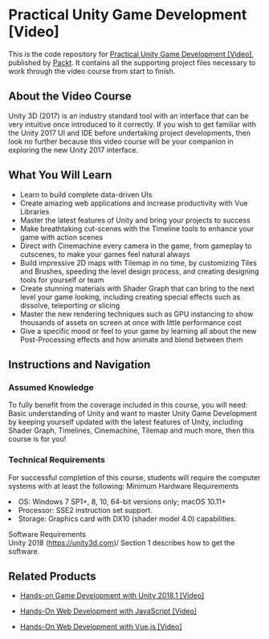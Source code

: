 # Practical Unity Game Development [Video]
This is the code repository for [Practical Unity Game Development [Video]](https://www.packtpub.com/game-development/practical-unity-game-development-video?utm_source=github&utm_medium=repository&utm_campaign=9781788837286), published by [Packt](https://www.packtpub.com/?utm_source=github). It contains all the supporting project files necessary to work through the video course from start to finish.
## About the Video Course
Unity 3D (2017) is an industry standard tool with an interface that can be very intuitive once introduced to it correctly. If you wish to get familiar with the Unity 2017 UI and IDE before undertaking project developments, then look no further because this video course will be your companion in exploring the new Unity 2017 interface.

<H2>What You Will Learn</H2>
<DIV class=book-info-will-learn-text>
<UL>
<LI>Learn to build complete data-driven UIs&nbsp; 
<LI>Create amazing web applications and increase productivity with Vue Libraries 
<LI>Master the latest features of Unity and bring your projects to success
<LI>Make breathtaking cut-scenes with the Timeline tools to enhance your game with action scenes
<LI>Direct with Cinemachine every camera in the game, from gameplay to cutscenes, to make your games feel natural always
<LI>Build impressive 2D maps with Tilemap in no time, by customizing Tiles and Brushes, speeding the level design process, and creating designing tools for yourself or team
<LI>Create stunning materials with Shader Graph that can bring to the next level your game looking, including creating special effects such as dissolve, teleporting or slicing
<LI>Master the new rendering techniques such as GPU instancing to show thousands of assets on screen at once with little performance cost
<LI>Give a specific mood or feel to your game by learning all about the new Post-Processing effects and how animate and blend between them
</LI></UL></DIV>

## Instructions and Navigation
### Assumed Knowledge
To fully benefit from the coverage included in this course, you will need:<br/>
Basic understanding of Unity and want to master Unity Game Development by keeping yourself updated with the latest features of Unity, including Shader Graph, Timelines, Cinemachine, Tilemap and much more, then this course is for you!	
### Technical Requirements
For successful completion of this course, students will require the computer systems with at least the following:
Minimum Hardware Requirements<br/>
<LI>OS: Windows 7 SP1+, 8, 10, 64-bit versions only; macOS 10.11+
<LI>Processor: SSE2 instruction set support.
<LI>Storage: Graphics card with DX10 (shader model 4.0) capabilities.
  
Software Requirements<br/>
Unity 2018 (https://unity3d.com)/ Section 1 describes how to get the software.

## Related Products
* [Hands-on Game Development with Unity 2018.1 [Video]](https://www.packtpub.com/game-development/hands-game-development-unity-20181-video?utm_source=github&utm_medium=repository&utm_campaign=9781786465436)

* [Hands-On Web Development with JavaScript [Video]](https://www.packtpub.com/application-development/hands-web-development-javascript-video?utm_source=github&utm_medium=repository&utm_campaign=9781789348903)

* [Hands-On Web Development with Vue.js [Video]](https://www.packtpub.com/web-development/hands-web-development-vuejs-video?utm_source=github&utm_medium=repository&utm_campaign=9781787283039)

